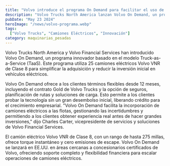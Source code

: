 ```yaml
---
title: "Volvo introduce el programa On Demand para facilitar el uso de camiones eléctricos"
description: "Volvo Trucks North America lanzan Volvo On Demand, un programa que facilita la adopción de camiones eléctricos"
pubDate: "May 23 2024"
heroImage: "/news/volvo-programa.webp"
tags:
  ["Volvo Trucks", "Camiones Eléctricos", "Innovación"]
category: maquinarias_pesadas
---
```

Volvo Trucks North America y Volvo Financial Services han introducido Volvo On Demand, un programa innovador basado en el modelo Truck-as-a-Service (TaaS). Este programa utiliza 25 camiones eléctricos Volvo VNR de Clase 8 para simplificar la adquisición y reducir la inversión inicial en vehículos eléctricos.

Volvo On Demand ofrece a los clientes términos flexibles desde 12 meses, incluyendo el contrato Gold de Volvo Trucks y la opción de seguros, planificación de rutas y soluciones de carga. Esto permite a los clientes probar la tecnología sin un gran desembolso inicial, liberando crédito para el crecimiento empresarial.
"Volvo On Demand facilita la incorporación de camiones eléctricos a las flotas, gestionando las incertidumbres y permitiendo a los clientes obtener experiencia real antes de hacer grandes inversiones," dijo Charles Carter, vicepresidente de servicios y soluciones de Volvo Financial Services.

El camión eléctrico Volvo VNR de Clase 8, con un rango de hasta 275 millas, ofrece torque instantáneo y cero emisiones de escape. Volvo On Demand se lanzará en EE.UU. en áreas cercanas a concesionarios certificados de Volvo, ofreciendo soporte completo y flexibilidad financiera para escalar operaciones de camiones eléctricos.

